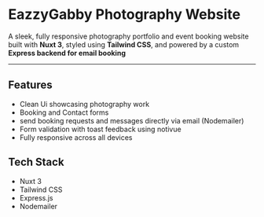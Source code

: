 # EazzyGabby Photography Website

A sleek, fully responsive photography portfolio and event booking website built with **Nuxt 3**, styled using **Tailwind CSS**, and powered by a custom **Express backend for email booking**

---

## Features

- Clean Ui showcasing photography work
- Booking and Contact forms
- send booking requests and messages directly via email (Nodemailer)
- Form validation with toast feedback using notivue
- Fully responsive across all devices

## Tech Stack

- Nuxt 3
- Tailwind CSS
- Express.js
- Nodemailer
